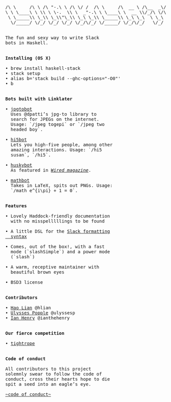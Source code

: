 <pre>

/\ \     /\ \ /\ "-.\ \ /\ \/ /  /\ \     /\  __ \ /\__  _\/\  ___\ /\  == \
\ \ \____\ \ \\ \ \-.  \\ \  _"-.\ \ \____\ \  __ \\/_/\ \/\ \  __\ \ \  __<
 \ \_____\\ \_\\ \_\\"\_\\ \_\ \_\\ \_____\\ \_\ \_\  \ \_\ \ \_____\\ \_\ \_\
  \/_____/ \/_/ \/_/ \/_/ \/_/\/_/ \/_____/ \/_/\/_/   \/_/  \/_____/ \/_/ /_/


The fun and sexy way to write Slack
bots in Haskell.


<b>Installing (OS X)</b>

• brew install haskell-stack
• stack setup
• alias b='stack build --ghc-options="-O0"'
• b


<b>Bots built with Linklater</b>

• <a href="https://github.com/hlian/linklater/blob/master/examples/app/JointPhotographicExpertsGroupTonga.hs">jpgtobot</a>
  Uses @dpatti’s jpg-to library to
  search for JPEGs on the internet.
  Usage: `/jpeg togepi` or `/jpeg two
  headed boy`.

• <a href="https://github.com/hlian/hi5bot/">hi5bot</a>
  Lets you high-five people, among other
  amazing interactions. Usage: `/hi5
  susan`, `/hi5`.

• <a href="https://github.com/hlian/huskybot">huskybot</a>
  As featured in <em><a href="http://www.wired.com/2015/08/slack-overrun-bots-friendly-wonderful-bots/all/1">Wired magazine</a></em>.

• <a href="https://github.com/hlian/mathbot">mathbot</a>
  Takes in LaTeX, spits out PNGs. Usage:
  `/math e^{i\pi} + 1 = 0`.


<b>Features</b>

• Lovely Haddock-friendly documentation
  with no misspelllllings to be found

• A little DSL for the <a href="https://api.slack.com/docs/formatting">Slack formatting
  syntax</a>

• Comes, out of the box!, with a fast
  mode (`slashSimple`) and a power mode
  (`slash`)

• A warm, receptive maintainer with
  beautiful brown eyes

• BSD3 license


<b>Contributors</b>

• <a href="https://hao.codes">Hao Lian</a> @hlian
• <a href="http://upopple.com/">Ulysses Popple</a> @ulyssesp
• <a href="https://ianthehenry.com/">Ian Henry</a> @ianthehenry


<b>Our fierce competition</b>

• <a href="https://github.com/ianthehenry/tightrope">tightrope</a>


<b>Code of conduct</b>

All contributors to this project
solemnly swear to follow the code of
conduct, cross their hearts hope to die
spit a seed into an eagle’s eye.

<a href="http://contributor-covenant.org/version/1/2/0/">~code of conduct~</a>

</pre>
